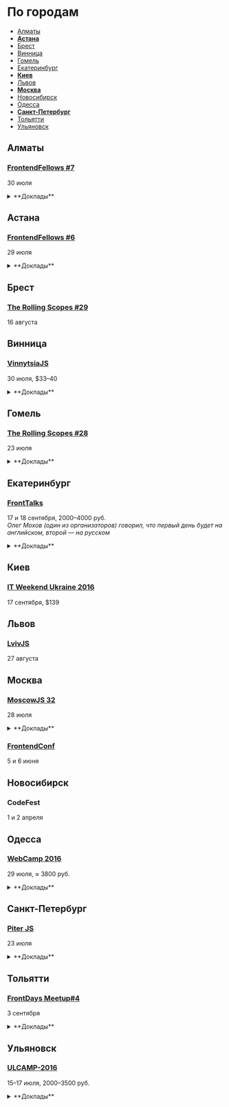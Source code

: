 # По городам

- [Алматы](#Алматы)
- **[Астана](#Астана)**
- [Брест](#Брест)
- [Винница](#Винница)
- [Гомель](#Гомель)
- [Екатеринбург](#Екатеринбург)
- **[Киев](#Киев)**
- [Львов](#Львов)
- **[Москва](#Москва)**
- [Новосибирск](#Новосибирск)
- [Одесса](#Одесса)
- **[Санкт-Петербург](#Санкт-Петербург)**
- [Тольятти](#Тольятти)
- [Ульяновск](#Ульяновск)

## Алматы

### [FrontendFellows #7](https://frontendfellows.timepad.ru/event/349319/)

30 июля

<details>
  <summary>**Доклады**</summary>

  - «На плаву», Эльдар Амантай (Яндекс)
  - «Осторожно, закэшировано!», Сергей Жигалов (Яндекс)
  - «Бэкенд, Фронтенд — всё смешалось. Обзорная экскурсия в будущее веб-разработки», Павел Черторогов
  - «Обучение фронтенд разработке», Олег Мохов (Яндекс)
</details>

## Астана

### [FrontendFellows #6](https://frontendfellows.timepad.ru/event/328848/)

29 июля

<details>
  <summary>**Доклады**</summary>

  - «На плаву», Эльдар Амантай (Яндекс)
  - «Осторожно, закэшировано!», Сергей Жигалов (Яндекс)
  - «Стайлгайд: Начало», Талгат Успанов, (Bee Software)
  - «Обучение фронтенд разработке», Олег Мохов (Яндекс)
</details>

## Брест

### [The Rolling Scopes #29](https://brest.rollingscopes.com/)

16 августа

## Винница

### [VinnytsiaJS](http://vinnytsiajs.org/)

30 июля, $33–40

<details>
  <summary>**Доклады**</summary>

  - «JavaScript: The awesome parts», Martin Splitt (Archilogic)
  - «React, Redux and immutable state», Евгений Шемет (Componentix Eurotaxi)
  - «Types vs Types», Иван Лаврин (Lohika Systems)
  - «Frontend Performance Metrics. Measure First. Measure Often», Артём Захарченко (EPAM)
  - «Asyncable ESMAScript», Денис Влассенко (EPAM)
  - «Realtime HTML5 Canvas Drawing», Евгений Пинкаль (EPAM)
  - «Better API wrappers with Proxies», Алексей Швайка (Hell Yeah LLC)
  - «React Native: Are we there yet?», Роман Лютиков (Redradix LLC)
  - «Offline-First Almighty or one big reason why our web-applications suck», Денис Яремов (Lohika)
  - «WTF - WebGL The Fundamentals», Martin Splitt (Archilogic)
  - «Node.js – running JavaScript on-earth and in-cloud», Andriy Deren (Dreams IT)
</details>

## Гомель

### [The Rolling Scopes #28](https://gomel.rollingscopes.com/)

23 июля

<details>
  <summary>**Доклады**</summary>

  - «Angular-Material in Practice», Ales Tsvil
  - «TypeScript: application-scale JavaScript», Aliaksei Kharchykau
  - «Как подружить JAVA сервер-сайд разработчика с JASMINE», Aliaksei Rabchanka
  - «Как стать фронт-енд разработчиком с нуля», Vadim Kulaga
  - «Некоторые алгоритмы и структуры для обработки строковых данных», Ruslan Panasiuk
  - «Electron и JavaScript приложения для desktop», Иван Селицкий
  - «Статическая типизация с Flow and Typescript», Uladzislau Harbachou
  - «Cycle.js», Сергей Мельник
  - «Creating VR web», Paul Yuhnovich
  - «Азбука HTML и CSS, или как научить толпу людей верстать», Maria Putyrskaya
  - «Самые распространеные лайфхаки фронтенд разработчика или как делать свою работу быстрее и проще», Zhanna Lud
</details>

## Екатеринбург

### [FrontTalks](http://lanyrd.com/2016/fronttalks2016/)

17 и 18 сентября, 2000–4000 руб.  
*Олег Мохов (один из организаторов) говорил, что первый день будет на английском, второй — на русском*

<details>
  <summary>**Доклады**</summary>

  - «Как перестать писать код с ошибками», Владимир Дашукевич (XBSoftware)
  - «Пользовательские свойства как основа архитектуры CSS», Павел Ловцевич (LOVATA)
</details>

## Киев

### [IT Weekend Ukraine 2016](http://ukraine.itweekend.ua/ua/)

17 сентября, $139

## Львов

### [LvivJS](http://www.lvivjs.org.ua/)

27 августа

## Москва

### [MoscowJS 32](https://events.yandex.ru/events/yagosti/28-july-2016/)

28 июля

<details>
  <summary>**Доклады**</summary>

  - «Собираем пакеты npm на TypeScript», Артур Бир (Dr. Head)
  - «О том, как не надо тестировать», Иван Стрелков (Avito)
  - «Ускорение CI фронтенда», Алексей Калмаков (Яндекс)
  - «Интернет вещей и JavaScript», Павел Ахметчанов (CountBOX)
</details>

### [FrontendConf](http://frontendconf.ru/)

5 и 6 июня

## Новосибирск

### CodeFest

1 и 2 апреля

## Одесса

### [WebCamp 2016](http://webcamp.in.ua/front-end.html#theme)

29 июля, ≈ 3800 руб.

<details>
  <summary>**Доклады**</summary>

  - «Эволюция CSS: от темных времен до CSS модулей», Катерина Поршнева (YouScan)
  - «Теория и практика локализации одностраничных JavaScript приложений», Виктор Турский (WebbyLab)
  - «Современные подходы в верстке», Юрий Артюх (Coderiver)
  - «Теоретические и практические концепции React.js», Максим Климишин (CartFresh)
  - «Stylelint — как и зачем линтить CSS», Андрей Ситник (Злые марсиане)
  - «Relay, GraphQL и остальные радости современного React», Роман Якобчук (RevJet)
  - «Оптимизируем мобильный веб полностью», Андрей Копёнкин (FlyElephant)
  - «JavaScript для мобильной разработки», Виталий Бобров (Provectus)
</details>

## Санкт-Петербург

### [Piter JS](http://piter-united.ru/itgm8/itgm.html)

23 июля

<details>
  <summary>**Доклады**</summary>

  - «ECMAScript», Михаил Полубояринов
  - «node.js + Docker», Станислав Гуменюк
  - «Особенности массовой разработки софта», Яков Сироткин
  - «Круглый стол: обучение и развитие в JS», Вадим Макеев, Алексей Симоненко, Кирилл Сухомлин, Александр Баумгертнер, Михаил Полубояринов
</details>

## Тольятти

### [FrontDays Meetup#4](http://frontdays.ru/)

3 сентября

<details>
  <summary>**Доклады**</summary>

  - «Ботоведение. Как и зачем делать ботов?», Рустам Галиуллин и Дмитрий Власов (4Taps)
</details>

## Ульяновск

### [ULCAMP-2016](http://2016.ulcamp.ru/about)

15–17 июля, 2000–3500 руб.

<details>
  <summary>**Доклады**</summary>

  - «Stylelint — как и зачем линтить CSS», Андрей Ситник (Злые марсиане)
  - «325 дней без з\п или жизнь на аутсорсе», Алексей Фёдоров
</details>
